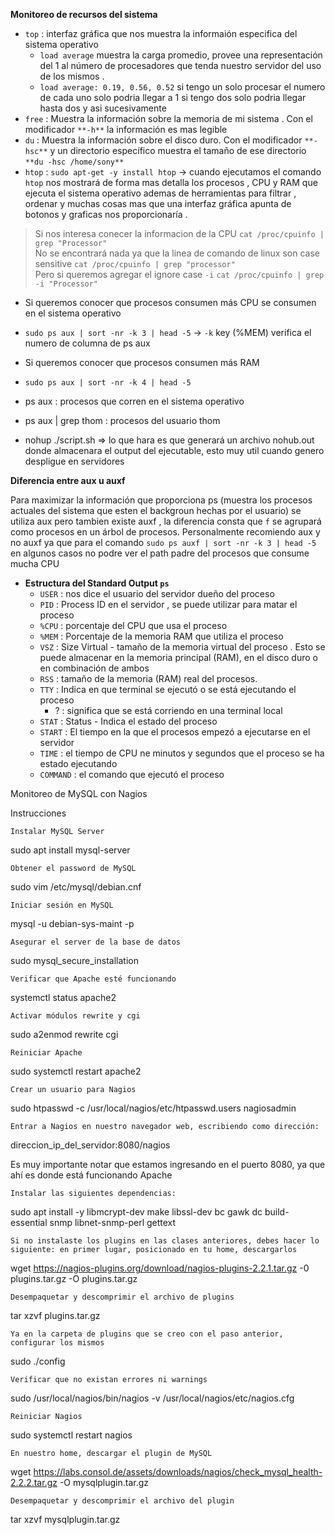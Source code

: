 **Monitoreo de recursos del sistema**

- `top` : interfaz gráfica que nos muestra la informaión especifica del sistema operativo
    - `load average` muestra la carga promedio, provee una representación del 1 al número de 
        procesadores que tenda nuestro servidor del uso de los mismos .
    - `load average: 0.19, 0.56, 0.52` si tengo un solo procesar el numero de cada uno solo podria llegar a 1
        si tengo dos solo podria llegar hasta dos y asi sucesivamente
- `free` : Muestra la información sobre la memoria de mi sistema . Con el modificador `**-h**` la
    información es mas legible
- `du` : Muestra la información sobre el disco duro. Con el modificador `**-hsc**` y un directorio específico
    muestra el tamaño de ese directorio `**du -hsc /home/sony**`
- `htop` : `sudo apt-get -y install htop` -> cuando ejecutamos el comando `htop` nos mostrará de forma mas detalla los procesos , CPU y RAM que ejecuta el sistema operativo
   ademas de herramientas para filtrar , ordenar y muchas cosas mas que una interfaz gráfica apunta de botonos y graficas nos proporcionaría .
 
> Si nos interesa conecer la informacion de la CPU `cat /proc/cpuinfo | grep "Processor"` <br>
> No se encontrará nada ya que la linea de comando de linux son case sensitive  `cat /proc/cpuinfo | grep "processor"` <br>
> Pero si queremos agregar el ignore case `-i` `cat /proc/cpuinfo | grep -i "Processor"`

- Si queremos conocer que procesos consumen más CPU se consumen en el sistema operativo
- `sudo ps aux | sort -nr -k 3 | head -5` -> `-k` key (%MEM) verifica el numero de columna de ps aux

- Si queremos conocer que procesos consumen más RAM
- `sudo ps aux | sort -nr -k 4 | head -5`

- ps aux : procesos que corren en el sistema operativo
- ps aux | grep thom : procesos del usuario thom
- nohup ./script.sh => lo que hara es que generará un archivo nohub.out donde almacenara el output del ejecutable,
    esto muy util cuando genero despligue en servidores

**Diferencia entre aux u auxf**

Para maximizar la información que proporciona ps (muestra los procesos actuales del sistema que esten el backgroun hechas por el usuario) se utiliza aux
pero tambien existe auxf , la diferencia consta que `f` se agrupará como procesos en un árbol de procesos. Personalmente recomiendo aux y no auxf
ya que para el comando `sudo ps auxf | sort -nr -k 3 | head -5` en algunos casos no podre ver el path padre del procesos que consume mucha CPU

- **Estructura del Standard Output `ps`**
    - `USER` : nos dice el usuario del servidor dueño del proceso
    - `PID` : Process ID en el servidor , se puede utilizar para matar el proceso
    - `%CPU` : porcentaje del CPU que usa el proceso
    - `%MEM` : Porcentaje de la memoria RAM que utiliza el proceso
    - `VSZ` : Size Virtual - tamaño de la memoria virtual del proceso . Esto se puede almacenar en la memoria principal (RAM), en el disco duro o en combinación de ambos
    - `RSS` : tamaño de la memoria (RAM) real del procesos. 
    - `TTY` : Indica en que terminal se ejecutó o se está ejecutando el proceso
        - ? : significa que se está corriendo en una terminal local
    - `STAT` : Status - Indica el estado del proceso
    - `START` : El tiempo en la que el procesos empezó a ejecutarse en el servidor
    - `TIME` : el tiempo de CPU ne minutos y segundos que el proceso se ha estado ejecutando
    - `COMMAND` : el comando que ejecutó el proceso

Monitoreo de MySQL con Nagios

Instrucciones

    Instalar MySQL Server

sudo apt install mysql-server

    Obtener el password de MySQL

sudo vim /etc/mysql/debian.cnf

    Iniciar sesión en MySQL

mysql -u debian-sys-maint -p

    Asegurar el server de la base de datos

sudo mysql_secure_installation

    Verificar que Apache esté funcionando

systemctl status apache2

    Activar módulos rewrite y cgi

sudo a2enmod rewrite cgi

    Reiniciar Apache

sudo systemctl restart apache2

    Crear un usuario para Nagios

sudo htpasswd -c /usr/local/nagios/etc/htpasswd.users nagiosadmin 

    Entrar a Nagios en nuestro navegador web, escribiendo como dirección:

direccion_ip_del_servidor:8080/nagios

Es muy importante notar que estamos ingresando en el puerto 8080, ya que ahí es donde está funcionando Apache

    Instalar las siguientes dependencias:

sudo apt install -y libmcrypt-dev make libssl-dev bc gawk dc build-essential snmp libnet-snmp-perl gettext

    Si no instalaste los plugins en las clases anteriores, debes hacer lo siguiente: en primer lugar, posicionado en tu home, descargarlos

wget https://nagios-plugins.org/download/nagios-plugins-2.2.1.tar.gz -0 plugins.tar.gz -O plugins.tar.gz

    Desempaquetar y descomprimir el archivo de plugins

tar xzvf plugins.tar.gz

    Ya en la carpeta de plugins que se creo con el paso anterior, configurar los mismos

sudo ./config

    Verificar que no existan errores ni warnings

sudo /usr/local/nagios/bin/nagios -v /usr/local/nagios/etc/nagios.cfg

    Reiniciar Nagios

sudo systemctl restart nagios

    En nuestro home, descargar el plugin de MySQL

wget https://labs.consol.de/assets/downloads/nagios/check_mysql_health-2.2.2.tar.gz -O mysqlplugin.tar.gz

    Desempaquetar y descomprimir el archivo del plugin

tar xzvf mysqlplugin.tar.gz
